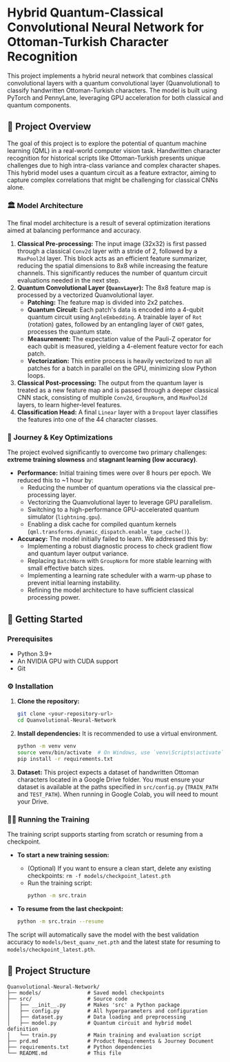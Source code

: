 # Hybrid Quantum-Classical Convolutional Neural Network for Ottoman-Turkish Character Recognition

This project implements a hybrid neural network that combines classical convolutional layers with a quantum convolutional layer (Quanvolutional) to classify handwritten Ottoman-Turkish characters. The model is built using PyTorch and PennyLane, leveraging GPU acceleration for both classical and quantum components.

## 📝 Project Overview

The goal of this project is to explore the potential of quantum machine learning (QML) in a real-world computer vision task. Handwritten character recognition for historical scripts like Ottoman-Turkish presents unique challenges due to high intra-class variance and complex character shapes. This hybrid model uses a quantum circuit as a feature extractor, aiming to capture complex correlations that might be challenging for classical CNNs alone.

### 🏛️ Model Architecture

The final model architecture is a result of several optimization iterations aimed at balancing performance and accuracy.

1.  **Classical Pre-processing:** The input image (32x32) is first passed through a classical `Conv2d` layer with a stride of 2, followed by a `MaxPool2d` layer. This block acts as an efficient feature summarizer, reducing the spatial dimensions to 8x8 while increasing the feature channels. This significantly reduces the number of quantum circuit evaluations needed in the next step.
2.  **Quantum Convolutional Layer (`QuanvLayer`):** The 8x8 feature map is processed by a vectorized Quanvolutional layer.
    *   **Patching:** The feature map is divided into 2x2 patches.
    *   **Quantum Circuit:** Each patch's data is encoded into a 4-qubit quantum circuit using `AngleEmbedding`. A trainable layer of `Rot` (rotation) gates, followed by an entangling layer of `CNOT` gates, processes the quantum state.
    *   **Measurement:** The expectation value of the Pauli-Z operator for each qubit is measured, yielding a 4-element feature vector for each patch.
    *   **Vectorization:** This entire process is heavily vectorized to run all patches for a batch in parallel on the GPU, minimizing slow Python loops.
3.  **Classical Post-processing:** The output from the quantum layer is treated as a new feature map and is passed through a deeper classical CNN stack, consisting of multiple `Conv2d`, `GroupNorm`, and `MaxPool2d` layers, to learn higher-level features.
4.  **Classification Head:** A final `Linear` layer with a `Dropout` layer classifies the features into one of the 44 character classes.

### 🧪 Journey & Key Optimizations

The project evolved significantly to overcome two primary challenges: **extreme training slowness** and **stagnant learning (low accuracy)**.

*   **Performance:** Initial training times were over 8 hours per epoch. We reduced this to ~1 hour by:
    *   Reducing the number of quantum operations via the classical pre-processing layer.
    *   Vectorizing the Quanvolutional layer to leverage GPU parallelism.
    *   Switching to a high-performance GPU-accelerated quantum simulator (`lightning.gpu`).
    *   Enabling a disk cache for compiled quantum kernels (`qml.transforms.dynamic_dispatch.enable_tape_cache()`).
*   **Accuracy:** The model initially failed to learn. We addressed this by:
    *   Implementing a robust diagnostic process to check gradient flow and quantum layer output variance.
    *   Replacing `BatchNorm` with `GroupNorm` for more stable learning with small effective batch sizes.
    *   Implementing a learning rate scheduler with a warm-up phase to prevent initial learning instability.
    *   Refining the model architecture to have sufficient classical processing power.

## 🚀 Getting Started

### Prerequisites

*   Python 3.9+
*   An NVIDIA GPU with CUDA support
*   Git

### ⚙️ Installation

1.  **Clone the repository:**
    ```bash
    git clone <your-repository-url>
    cd Quanvolutional-Neural-Network
    ```

2.  **Install dependencies:** It is recommended to use a virtual environment.
    ```bash
    python -m venv venv
    source venv/bin/activate  # On Windows, use `venv\Scripts\activate`
    pip install -r requirements.txt
    ```

3.  **Dataset:**
    This project expects a dataset of handwritten Ottoman characters located in a Google Drive folder. You must ensure your dataset is available at the paths specified in `src/config.py` (`TRAIN_PATH` and `TEST_PATH`). When running in Google Colab, you will need to mount your Drive.

### 🏃‍♀️ Running the Training

The training script supports starting from scratch or resuming from a checkpoint.

*   **To start a new training session:**
    *   (Optional) If you want to ensure a clean start, delete any existing checkpoints: `rm -f models/checkpoint_latest.pth`
    *   Run the training script:
        ```bash
        python -m src.train
        ```

*   **To resume from the last checkpoint:**
    ```bash
    python -m src.train --resume
    ```
The script will automatically save the model with the best validation accuracy to `models/best_quanv_net.pth` and the latest state for resuming to `models/checkpoint_latest.pth`.

## 📁 Project Structure

```
Quanvolutional-Neural-Network/
├── models/               # Saved model checkpoints
├── src/                  # Source code
│   ├── __init__.py       # Makes 'src' a Python package
│   ├── config.py         # All hyperparameters and configuration
│   ├── dataset.py        # Data loading and preprocessing
│   ├── model.py          # Quantum circuit and hybrid model definition
│   └── train.py          # Main training and evaluation script
├── prd.md                # Product Requirements & Journey Document
├── requirements.txt      # Python dependencies
└── README.md             # This file
``` 
